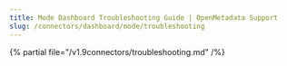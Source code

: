 ```yaml
---
title: Mode Dashboard Troubleshooting Guide | OpenMetadata Support
slug: /connectors/dashboard/mode/troubleshooting
---
```


{% partial file="/v1.9connectors/troubleshooting.md" /%}
